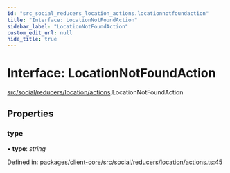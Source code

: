 ```yaml
---
id: "src_social_reducers_location_actions.locationnotfoundaction"
title: "Interface: LocationNotFoundAction"
sidebar_label: "LocationNotFoundAction"
custom_edit_url: null
hide_title: true
---
```


# Interface: LocationNotFoundAction

[src/social/reducers/location/actions](../modules/src_social_reducers_location_actions.md).LocationNotFoundAction

## Properties

### type

• **type**: *string*

Defined in: [packages/client-core/src/social/reducers/location/actions.ts:45](https://github.com/xr3ngine/xr3ngine/blob/77d12cea0/packages/client-core/src/social/reducers/location/actions.ts#L45)
